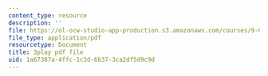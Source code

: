 ```yaml
---
content_type: resource
description: ''
file: https://ol-ocw-studio-app-production.s3.amazonaws.com/courses/9-00sc-introduction-to-psychology-fall-2011/1a67387a4ffc1c3d6b373ca2df5d9c9d_MYMYXhR2Ppw.pdf
file_type: application/pdf
resourcetype: Document
title: 3play pdf file
uid: 1a67387a-4ffc-1c3d-6b37-3ca2df5d9c9d
---
```

